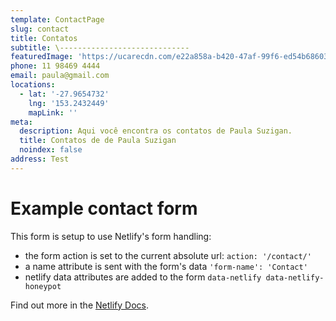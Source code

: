 ```yaml
---
template: ContactPage
slug: contact
title: Contatos
subtitle: \-----------------------------
featuredImage: 'https://ucarecdn.com/e22a858a-b420-47af-99f6-ed54b6860333/'
phone: 11 98469 4444
email: paula@gmail.com
locations:
  - lat: '-27.9654732'
    lng: '153.2432449'
    mapLink: ''
meta:
  description: Aqui você encontra os contatos de Paula Suzigan.
  title: Contatos de de Paula Suzigan
  noindex: false
address: Test
---
```


# Example contact form

This form is setup to use Netlify's form handling:

- the form action is set to the current absolute url: `action: '/contact/'`
- a name attribute is sent with the form's data `'form-name': 'Contact'`
- netlify data attributes are added to the form `data-netlify data-netlify-honeypot`

Find out more in the [Netlify Docs](https://www.netlify.com/docs/form-handling/).
